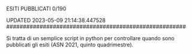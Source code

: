 ESITI PUBBLICATI 0/190 

UPDATED 2023-05-09 21:14:38.447528
######################################################

Si tratta di un semplice script in python per controllare quando sono pubblicati gli esiti (ASN 2021, quinto quadrimestre).

